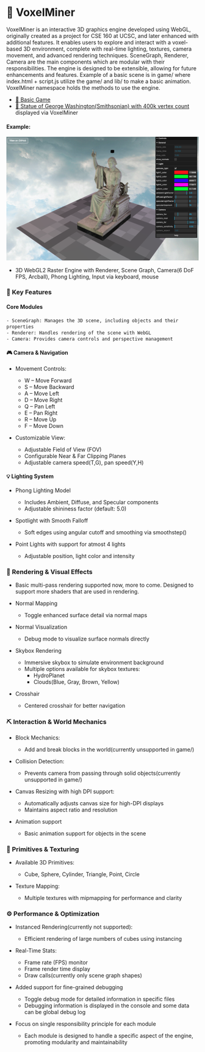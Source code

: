 # 💎 VoxelMiner
VoxelMiner is an interactive 3D graphics engine developed using WebGL, originally created as a project for CSE 160 at UCSC, and later enhanced with additional features. It enables users to explore and interact with a voxel-based 3D environment, complete with real-time lighting, textures, camera movement, and advanced rendering techniques. SceneGraph, Renderer, Camera are the main components which are modular with their responsibilities. The engine is designed to be extensible, allowing for future enhancements and features.
Example of a basic scene is in game/ where index.html + script.js utilize the game/ and lib/ to make a basic animation. VoxelMiner namespace holds the methods to use the engine.

- [🔗 Basic Game](https://ashwanirathee.com/VoxelMiner/example/basic)
- [🔗 Statue of George Washington(Smithsonian) with 400k vertex count](https://ashwanirathee.com/VoxelMiner/example/scan) displayed via VoxelMiner

#### Example:
<img src="./assets/george_washington.png" width="800" />

- 3D WebGL2 Raster Engine with Renderer, Scene Graph, Camera(6 DoF FPS, Arcball), Phong Lighting, Input via keyboard, mouse

### 🚀 Key Features
#### Core Modules
    - SceneGraph: Manages the 3D scene, including objects and their properties
    - Renderer: Handles rendering of the scene with WebGL
    - Camera: Provides camera controls and perspective management

#### 🎮 Camera & Navigation
- Movement Controls:
    - W – Move Forward
    - S – Move Backward
    - A – Move Left
    - D – Move Right
    - Q – Pan Left
    - E – Pan Right
    - R – Move Up
    - F – Move Down
    
- Customizable View:
    - Adjustable Field of View (FOV)
    - Configurable Near & Far Clipping Planes
    - Adjustable camera speed(T,G), pan speed(Y,H)


#### 💡 Lighting System
- Phong Lighting Model
    - Includes Ambient, Diffuse, and Specular components
    - Adjustable shininess factor (default: 5.0)

- Spotlight with Smooth Falloff
    - Soft edges using angular cutoff and smoothing via smoothstep()

- Point Lights with support for atmost 4 lights
    - Adjustable position, light color and intensity

### 🌟 Rendering & Visual Effects
- Basic multi-pass rendering supported now, more to come. Designed to support more shaders that are used in rendering. 

- Normal Mapping
    - Toggle enhanced surface detail via normal maps
- Normal Visualization
    - Debug mode to visualize surface normals directly

- Skybox Rendering
    - Immersive skybox to simulate environment background
    - Multiple options available for skybox textures: 
        - HydroPlanet
        - Clouds(Blue, Gray, Brown, Yellow)

- Crosshair
    - Centered crosshair for better navigation

### ⛏️ Interaction & World Mechanics
- Block Mechanics:
    - Add and break blocks in the world(currently unsupported in game/)

- Collision Detection:
    - Prevents camera from passing through solid objects(currently unsupported in game/)

- Canvas Resizing with high DPI support:
    - Automatically adjusts canvas size for high-DPI displays
    - Maintains aspect ratio and resolution

- Animation support
    - Basic animation support for objects in the scene

### 🧱 Primitives & Texturing
- Available 3D Primitives:
    - Cube, Sphere, Cylinder, Triangle, Point, Circle

- Texture Mapping:
    - Multiple textures with mipmapping for performance and clarity

### ⚙️ Performance & Optimization
- Instanced Rendering(currently not supported):
    - Efficient rendering of large numbers of cubes using instancing

- Real-Time Stats:
    - Frame rate (FPS) monitor
    - Frame render time display
    - Draw calls(currently only scene graph shapes)

- Added support for fine-grained debugging
    - Toggle debug mode for detailed information in specific files
    - Debugging information is displayed in the console and some data can be global debug log

- Focus on single responsibility principle for each module
    - Each module is designed to handle a specific aspect of the engine, promoting modularity and maintainability
